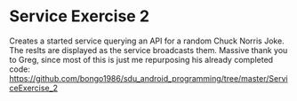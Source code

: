 # Service Exercise 2
Creates a started service querying an API for a random Chuck Norris Joke. The reslts are displayed as the service broadcasts them. Massive thank you to Greg, since most of this is just me repurposing his already completed code: https://github.com/bongo1986/sdu_android_programming/tree/master/ServiceExercise_2 